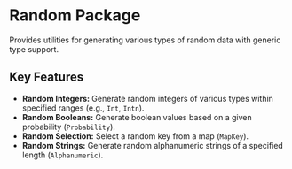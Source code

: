 # Random Package

Provides utilities for generating various types of random data with generic type support.

## Key Features

- **Random Integers:** Generate random integers of various types within specified ranges (e.g., `Int`, `Intn`).
- **Random Booleans:** Generate boolean values based on a given probability (`Probability`).
- **Random Selection:** Select a random key from a map (`MapKey`).
- **Random Strings:** Generate random alphanumeric strings of a specified length (`Alphanumeric`). 